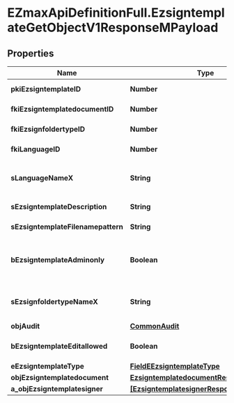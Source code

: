 # EZmaxApiDefinitionFull.EzsigntemplateGetObjectV1ResponseMPayload

## Properties

Name | Type | Description | Notes
------------ | ------------- | ------------- | -------------
**pkiEzsigntemplateID** | **Number** | The unique ID of the Ezsigntemplate | 
**fkiEzsigntemplatedocumentID** | **Number** | The unique ID of the Ezsigntemplatedocument | [optional] 
**fkiEzsignfoldertypeID** | **Number** | The unique ID of the Ezsignfoldertype. | [optional] 
**fkiLanguageID** | **Number** | The unique ID of the Language.  Valid values:  |Value|Description| |-|-| |1|French| |2|English| | 
**sLanguageNameX** | **String** | The Name of the Language in the language of the requester | 
**sEzsigntemplateDescription** | **String** | The description of the Ezsigntemplate | 
**sEzsigntemplateFilenamepattern** | **String** | The filename pattern of the Ezsigntemplate | [optional] 
**bEzsigntemplateAdminonly** | **Boolean** | Whether the Ezsigntemplate can be accessed by admin users only (eUserType&#x3D;Normal) | 
**sEzsignfoldertypeNameX** | **String** | The name of the Ezsignfoldertype in the language of the requester | [optional] 
**objAudit** | [**CommonAudit**](CommonAudit.md) |  | 
**bEzsigntemplateEditallowed** | **Boolean** | Whether the Ezsigntemplate if allowed to edit or not | 
**eEzsigntemplateType** | [**FieldEEzsigntemplateType**](FieldEEzsigntemplateType.md) |  | [optional] 
**objEzsigntemplatedocument** | [**EzsigntemplatedocumentResponse**](EzsigntemplatedocumentResponse.md) |  | [optional] 
**a_objEzsigntemplatesigner** | [**[EzsigntemplatesignerResponseCompound]**](EzsigntemplatesignerResponseCompound.md) |  | 


